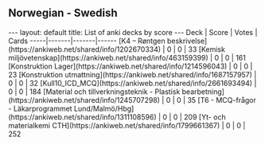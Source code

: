<h2>Norwegian  -  Swedish</h2>
---
layout: default
title: List of anki decks by score
---
Deck | Score | Votes | Cards
-----|-------|-------|------
[K4 – Røntgen beskrivelse](https://ankiweb.net/shared/info/1202670334) | 0 | 0 | 33
[Kemisk miljövetenskap](https://ankiweb.net/shared/info/463159399) | 0 | 0 | 161
[Konstruktion Lager](https://ankiweb.net/shared/info/1214596043) | 0 | 0 | 23
[Konstruktion utmattning](https://ankiweb.net/shared/info/1687157957) | 0 | 0 | 32
[Kull10_ICD_MCQ](https://ankiweb.net/shared/info/2661693494) | 0 | 0 | 184
[Material och tillverkningsteknik - Plastisk bearbetning](https://ankiweb.net/shared/info/1245707298) | 0 | 0 | 35
[T6 - MCQ-frågor - Läkarprogrammet Lund/Malmö/Hbg](https://ankiweb.net/shared/info/1311108596) | 0 | 0 | 209
[Yt- och materialkemi CTH](https://ankiweb.net/shared/info/1799661367) | 0 | 0 | 252
